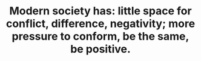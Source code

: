 ---
title: "Modern society has: little space for conflict, difference, negativity; more pressure to conform, be the same, be positive."
tags: human
pain: true
order: 3
---